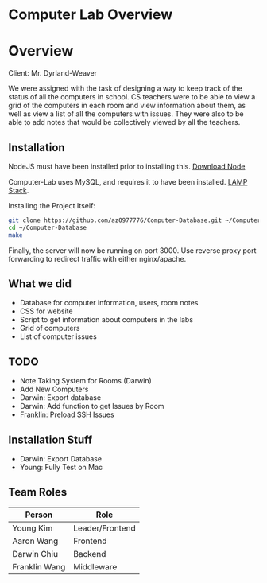 # Computer Lab Overview

# Overview
Client: Mr. Dyrland-Weaver

We were assigned with the task of designing a way to keep track of the status of all the computers in school. CS teachers were to be able to view a grid of the computers in each room and view information about them, as well as view a list of all the computers with issues. They were also to be able to add notes that would be collectively viewed by all the teachers.


## Installation
NodeJS must have been installed prior to installing this. [Download Node](https://nodejs.org/en/download/)

Computer-Lab uses MySQL, and requires it to have been installed. [LAMP Stack](https://www.digitalocean.com/community/tutorials/how-to-install-linux-apache-mysql-php-lamp-stack-on-ubuntu).

Installing the Project Itself:
```sh
git clone https://github.com/az0977776/Computer-Database.git ~/Computer-Database
cd ~/Computer-Database
make
```

Finally, the server will now be running on port 3000. Use reverse proxy port forwarding to redirect traffic with either nginx/apache.

## What we did
- Database for computer information, users, room notes
- CSS for website
- Script to get information about computers in the labs
- Grid of computers
- List of computer issues

## TODO
- Note Taking System for Rooms (Darwin)
- Add New Computers
- Darwin: Export database
- Darwin: Add function to get Issues by Room
- Franklin: Preload SSH Issues

## Installation Stuff
- Darwin: Export Database
- Young: Fully Test on Mac

## Team Roles
|Person         |Role           |
|---------------|---------------|
| Young Kim     |Leader/Frontend|
| Aaron Wang    |Frontend       |
| Darwin Chiu   |Backend        |
| Franklin Wang |Middleware     |
